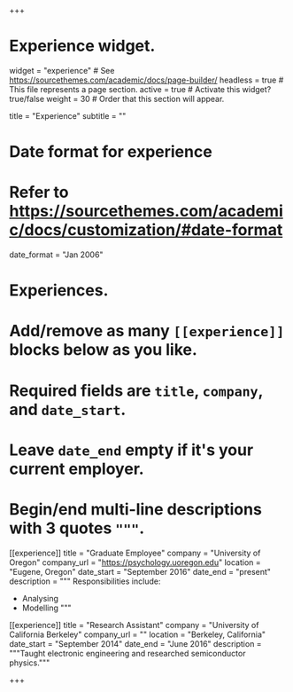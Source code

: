 +++
# Experience widget.
widget = "experience"  # See https://sourcethemes.com/academic/docs/page-builder/
headless = true  # This file represents a page section.
active = true  # Activate this widget? true/false
weight = 30  # Order that this section will appear.

title = "Experience"
subtitle = ""

# Date format for experience
#   Refer to https://sourcethemes.com/academic/docs/customization/#date-format
date_format = "Jan 2006"

# Experiences.
#   Add/remove as many `[[experience]]` blocks below as you like.
#   Required fields are `title`, `company`, and `date_start`.
#   Leave `date_end` empty if it's your current employer.
#   Begin/end multi-line descriptions with 3 quotes `"""`.
[[experience]]
  title = "Graduate Employee"
  company = "University of Oregon"
  company_url = "https://psychology.uoregon.edu"
  location = "Eugene, Oregon"
  date_start = "September 2016"
  date_end = "present"
  description = """
  Responsibilities include:
  
  * Analysing
  * Modelling
  """

[[experience]]
  title = "Research Assistant"
  company = "University of California Berkeley"
  company_url = ""
  location = "Berkeley, California"
  date_start = "September 2014"
  date_end = "June 2016"
  description = """Taught electronic engineering and researched semiconductor physics."""

+++
